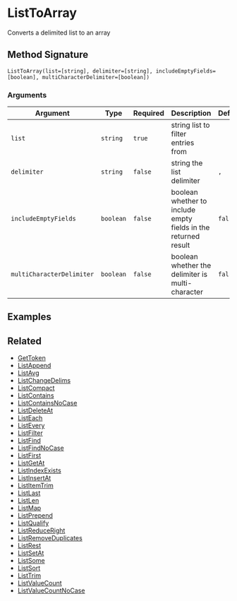 # ListToArray

Converts a delimited list to an array

## Method Signature

```
ListToArray(list=[string], delimiter=[string], includeEmptyFields=[boolean], multiCharacterDelimiter=[boolean])
```

### Arguments

| Argument                  | Type      | Required | Description                                                    | Default |
| ------------------------- | --------- | -------- | -------------------------------------------------------------- | ------- |
| `list`                    | `string`  | `true`   | string list to filter entries from                             |         |
| `delimiter`               | `string`  | `false`  | string the list delimiter                                      | `,`     |
| `includeEmptyFields`      | `boolean` | `false`  | boolean whether to include empty fields in the returned result | `false` |
| `multiCharacterDelimiter` | `boolean` | `false`  | boolean whether the delimiter is multi-character               | `false` |

## Examples

## Related

* [GetToken](gettoken.md)
* [ListAppend](listappend.md)
* [ListAvg](listavg.md)
* [ListChangeDelims](listchangedelims.md)
* [ListCompact](listcompact.md)
* [ListContains](listcontains.md)
* [ListContainsNoCase](listcontainsnocase.md)
* [ListDeleteAt](listdeleteat.md)
* [ListEach](listeach.md)
* [ListEvery](listevery.md)
* [ListFilter](listfilter.md)
* [ListFind](listfind.md)
* [ListFindNoCase](listfindnocase.md)
* [ListFirst](listfirst.md)
* [ListGetAt](listgetat.md)
* [ListIndexExists](listindexexists.md)
* [ListInsertAt](listinsertat.md)
* [ListItemTrim](listitemtrim.md)
* [ListLast](listlast.md)
* [ListLen](listlen.md)
* [ListMap](listmap.md)
* [ListPrepend](listprepend.md)
* [ListQualify](listqualify.md)
* [ListReduceRight](listreduceright.md)
* [ListRemoveDuplicates](listremoveduplicates.md)
* [ListRest](listrest.md)
* [ListSetAt](listsetat.md)
* [ListSome](listsome.md)
* [ListSort](listsort.md)
* [ListTrim](listtrim.md)
* [ListValueCount](listvaluecount.md)
* [ListValueCountNoCase](listvaluecountnocase.md)
